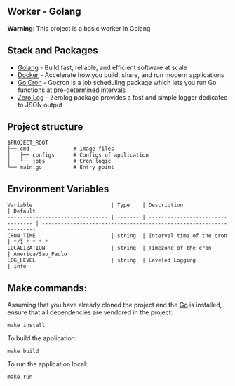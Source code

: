 ## Worker - Golang

**Warning**: This project is a basic worker in Golang

## Stack and Packages

- [Golang](https://go.dev) - Build fast, reliable, and efficient software at scale
- [Docker](https://www.docker.com) - Accelerate how you build, share, and run modern applications
- [Go Cron](https://github.com/go-co-op/gocron) - Gocron is a job scheduling package which lets you run Go functions at pre-determined intervals
- [Zero Log](https://github.com/rs/zerolog) - Zerolog package provides a fast and simple logger dedicated to JSON output

## Project structure

```
$PROJECT_ROOT
├── cmd              # Image files
│   ├── configs      # Configs of application
│   └── jobs         # Cron logic
└── main.go          # Entry point
```

## Environment Variables

```
Variable                         | Type    | Description                       | Default
-------------------------------- | ------- | --------------------------------- | --------------------------------------------------------------------
CRON_TIME                        | string  | Interval time of the cron         | */1 * * * *
LOCALIZATION                     | string  | Timezone of the cron              | America/Sao_Paulo
LOG_LEVEL                        | string  | Leveled Logging                   | info
```

## Make commands:

Assuming that you have already cloned the project and the [Go](https://golang.org/doc/install) is installed, ensure that all dependencies are vendored in the project:

```
make install
```

To build the application:

```
make build
```

To run the application local:

```
make run
```
